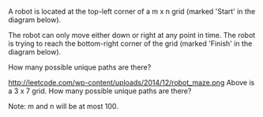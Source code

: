 A robot is located at the top-left corner of a m x n grid (marked 'Start' in the diagram below).

The robot can only move either down or right at any point in time. The robot is trying to reach the bottom-right corner of the grid (marked 'Finish' in the diagram below).

How many possible unique paths are there?

http://leetcode.com/wp-content/uploads/2014/12/robot_maze.png
Above is a 3 x 7 grid. How many possible unique paths are there?

Note: m and n will be at most 100.